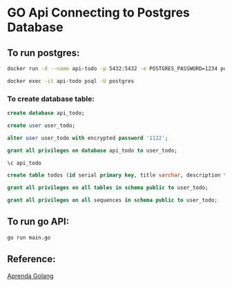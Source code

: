 # GO Api Connecting to Postgres Database

## To run postgres:

```bash
docker run -d --name api-todo -p 5432:5432 -e POSTGRES_PASSWORD=1234 postgres:13.5
```

```bash
docker exec -it api-todo psql -U postgres
```


### To create database table:

```sql
create database api_todo;

create user user_todo;

alter user user_todo with encrypted password '1122';

grant all privileges on database api_todo to user_todo;

\c api_todo

create table todos (id serial primary key, title varchar, description text, done bool default false);

grant all privileges on all tables in schema public to user_todo;

grant all privileges on all sequences in schema public to user_todo;
```



## To run go API:

```bash
go run main.go
```


## Reference:
[Aprenda Golang](https://www.youtube.com/watch?v=MD7b-iQMC24)
